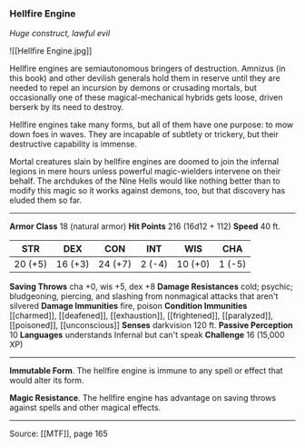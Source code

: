 ### Hellfire Engine
_Huge construct, lawful evil_

![[Hellfire Engine.jpg]]

Hellfire engines are semiautonomous bringers of destruction. Amnizus (in this book) and other devilish generals hold them in reserve until they are needed to repel an incursion by demons or crusading mortals, but occasionally one of these magical-mechanical hybrids gets loose, driven berserk by its need to destroy.

Hellfire engines take many forms, but all of them have one purpose: to mow down foes in waves. They are incapable of subtlety or trickery, but their destructive capability is immense.

Mortal creatures slain by hellfire engines are doomed to join the infernal legions in mere hours unless powerful magic-wielders intervene on their behalf. The archdukes of the Nine Hells would like nothing better than to modify this magic so it works against demons, too, but that discovery has eluded them so far.



---

**Armor Class** 18 (natural armor)
**Hit Points** 216 (16d12 + 112)
**Speed** 40 ft.

| STR     | DEX     | CON     | INT     | WIS     | CHA     |
|---------|---------|---------|---------|---------|---------|
| 20 (+5) | 16 (+3) | 24 (+7) | 2 (-4) | 10 (+0) | 1 (-5) |

**Saving Throws** cha +0, wis +5, dex +8
**Damage Resistances** cold; psychic; bludgeoning, piercing, and slashing from nonmagical attacks that aren't silvered
**Damage Immunities** fire, poison
**Condition Immunities** [[charmed]], [[deafened]], [[exhaustion]], [[frightened]], [[paralyzed]], [[poisoned]], [[unconscious]]
**Senses** darkvision 120 ft.
**Passive Perception** 10
**Languages** understands Infernal but can't speak
**Challenge** 16 (15,000 XP)

---

**Immutable Form**. The hellfire engine is immune to any spell or effect that would alter its form.

**Magic Resistance**. The hellfire engine has advantage on saving throws against spells and other magical effects.


---

Source: [[MTF]], page 165